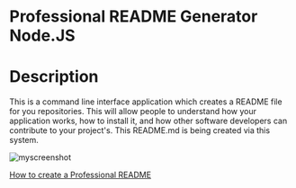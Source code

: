 # Professional README Generator Node.JS

# Description 
This is a command line interface application which creates a README file for you repositories. This will allow people to understand how your application works, how to install it, and how other software developers can contribute to your project's. This README.md is being created via this system. 

![myscreenshot](./assets/images/licMIT.svg)

[How to create a Professional README](https://coding-boot-camp.github.io/full-stack/github/professional-readme-guide)
